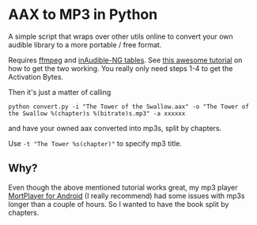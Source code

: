 # AAX to MP3 in Python

A simple script that wraps over other utils online to convert your own audible library to a more portable / free format.

Requires [ffmpeg](https://ffmpeg.zeranoe.com/builds/) and [inAudible-NG tables](https://github.com/inAudible-NG/tables/).
See [this awesome tutorial](https://wphelp365.com/blog/ultimate-guide-downloading-converting-aax-mp3/) on how to get the
two working. You really only need steps 1-4 to get the Activation Bytes.

Then it's just a matter of calling

```
python convert.py -i "The Tower of the Swallow.aax" -o "The Tower of the Swallow %(chapter)s %(bitrate)s.mp3" -a xxxxxx
```

and have your owned aax converted into mp3s, split by chapters.

Use `-t "The Tower %s(chapter)"` to specify mp3 title.

## Why?

Even though the above mentioned tutorial works great, my mp3 player 
[MortPlayer for Android](https://play.google.com/store/apps/details?id=de.stohelit.audiobookplayer&hl=en) (I really 
recommend) had some issues with mp3s longer than a couple of hours. So I wanted to have the book split by chapters.